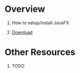 # Overview
1. How to setup/install JavaFX


1. [Download](https://gluonhq.com/products/javafx/)

# Other Resources
1. TODO
